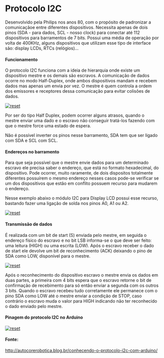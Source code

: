 # Protocolo I2C  
<p>
Desenvolvido pela Philips nos anos 80,  com o propósito de padronizar a comunicaçãoe entre diferentes dispositivos. Necessita apenas de dois pinos (SDA - para dados, SCL - nosso clock) para conectar até 112 dispositivos para barramentos de 7 bits. Possui uma média de operação por volta de 400KHz, alguns dispositivos que utilizam esse tipo de interface são: display LCDs, RTCs (relógios)...
</p>

#### Funcionamento

<p>
O protocolo I2C funciona com a ideia de hierarquia onde existe um dispositivo mestre e os demais são escravos. A comunicação de dados ocorre no modo Half-Duplex, onde ambos dispositivos mandam e recebem dados mas apenas um envia por vez. O mestre é quem controla a ordem dos emissores e receptores dessa comunicação para evitar colisões de dados.
</p>

<p><a target="_blank" rel="noopener noreferrer" href="https://user-images.githubusercontent.com/22710963/76994427-1bdaf280-692d-11ea-9c8b-17a251de3d41.png">
  <img src="https://user-images.githubusercontent.com/22710963/76994427-1bdaf280-692d-11ea-9c8b-17a251de3d41.png" alt="reset" style="max-width:100%;"></a></p> 
  
  <p> Por ser do tipo Half Duplex, podem ocorrer alguns atrasos, quando o mestre enviar uma dado e o escravo não conseguir tratá-los fazendo com que o mestre force uma estado de espera.
  
  Não é possível inverter os pinos nesse barramento, SDA tem que ser ligado com SDA e SCL com SCL.
  </p>

#### Endereços no barramento

<p>
Para que seja possível que o mestre envie dados para um determinado escravo ele precisa saber o endereço, que está no formato hexadecimal, do dispositivo. Pode ocorrer, muito raramente, de dois dispositos totalmente diferentes possuírem o mesmo endereço nesses casos pode-se verificar se um dos dispositivos que estão em conflito possuem recurso para mudarem o endereço.   
</p>

Nesse exemplo abaixo o módulo I2C para Display LCD possui esse recurso, bastando fazer uma ligação de solda nos pinos A0, A1 ou A2.

<p><a target="_blank" rel="noopener noreferrer" href="https://user-images.githubusercontent.com/22710963/76995597-d9b2b080-692e-11ea-8abc-f1f0983499db.png">
  <img src="https://user-images.githubusercontent.com/22710963/76995597-d9b2b080-692e-11ea-8abc-f1f0983499db.png" alt="reset" style="max-width:100%;"></a></p> 


#### Transmissão de dados
<p>
É realizada com um bit de start (S) enviada pelo mestre, em seguida o endereço físico do escravo e no bit LSB informa-se o que deve ser feito: uma leitura (HIGH) ou uma escrita (LOW). Após o escravo receber o dado de start ele devolve um bit de reconhecimento (ACK) deixando o pino de SDA como LOW, disponível para o mestre.
</p>
  
  <p>
  <a target="_blank" rel="noopener noreferrer" href="https://user-images.githubusercontent.com/22710963/76998072-344e0b80-6933-11ea-91ec-cec615d8c269.png">
  <img src="https://user-images.githubusercontent.com/22710963/76998072-344e0b80-6933-11ea-91ec-cec615d8c269.png" alt="reset" style="max-width:100%;"></a>  
  </p>
  
<p>
  Após o reconhecimento do dispositivo escravo o mestre envia os dados em duas partes, a primeira com 4 bits espera que o escravo retorne o bit de confirmação de recebimento para só então enviar a segunda com os outros 3 bits. Quando o escravo recebeu tudo corretamente ele permanece com o pino SDA como LOW até o mestre enviar a condição de STOP, caso contrário o escravo muda o valor para HIGH indicando não ter reconhecido o dado enviado pelo mestre.  
  </p>



#### Pinagem do protocolo I2C no Arduino

<p>
  <a target="_blank" rel="noopener noreferrer" href="https://user-images.githubusercontent.com/22710963/76998640-3795c700-6934-11ea-96ea-579073918844.png">
  <img src="https://user-images.githubusercontent.com/22710963/76998640-3795c700-6934-11ea-96ea-579073918844.png" alt="reset" style="max-width:100%;"></a>  
  </p>

 #### Fonte:

http://autocorerobotica.blog.br/conhecendo-o-protocolo-i2c-com-arduino/
